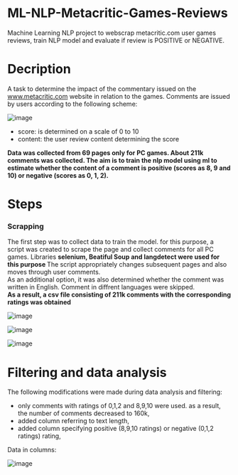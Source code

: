 # ML-NLP-Metacritic-Games-Reviews
Machine Learning NLP project to webscrap metacritic.com user games reviews, train NLP model and evaluate if review is POSITIVE or NEGATIVE.

# Decription

A task to determine the impact of the commentary issued on the www.metacritic.com website in relation to the games. Comments are issued by users according to the following scheme:

![image](https://github.com/CharlieBMF/ML-NLP-Metacritic-Games-Reviews/assets/109242797/be10f778-01c6-4ecd-bd30-3e0db9d9e1fe)

<ul>
  <li>score: is determined on a scale of 0 to 10</li>
  <li>content: the user review content determining the score</li>
</ul>

<b>Data was collected from 69 pages only for PC games. About 211k comments was collected.
The aim is to train the nlp model using ml to estimate whether the content of a comment is positive (scores as 8, 9 and 10) or negative (scores as 0, 1, 2). </b>

# Steps

<h3> Scrapping </h3>

The first step was to collect data to train the model. for this purpose, a script was created to scrape the page and collect comments for all PC games. Libraries <b> selenium, Beatiful Soup and langdetect were used for this purpose </b> The script appropriately changes subsequent pages and also moves through user comments.
<br> As an additional option, it was also determined whether the comment was written in English. Comment in diffrent languages were skipped. <br>
<b> As a result, a csv file consisting of 211k comments with the corresponding ratings was obtained </b>

![image](https://github.com/CharlieBMF/ML-NLP-Metacritic-Games-Reviews/assets/109242797/d8ef3dd0-06ae-4aa1-bfb5-1e3cacdaf97f)

![image](https://github.com/CharlieBMF/ML-NLP-Metacritic-Games-Reviews/assets/109242797/3e2280c0-8f60-48f6-bac5-2b9e50cc5bed)

![image](https://github.com/CharlieBMF/ML-NLP-Metacritic-Games-Reviews/assets/109242797/28fa20c6-1ca1-4a4c-8696-364de5e1708f)

# Filtering and data analysis
  
  The following modifications were made during data analysis and filtering:
  <ul>
<li> only comments with ratings of 0,1,2 and 8,9,10 were used. as a result, the number of comments decreased to 160k, </li>
<li> added column referring to text length, </li>
<li> added column specifying positive (8,9,10 ratings) or negative (0,1,2 ratings) rating, </li>
  </ul>
  
  Data in columns:
  
![image](https://github.com/CharlieBMF/ML-NLP-Metacritic-Games-Reviews/assets/109242797/ab2393ac-cf99-4653-b5c0-e7f2862addac)
  
  
